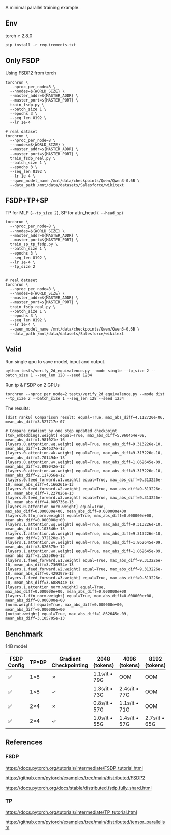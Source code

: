 A minimal parallel training example.

## Env
torch ≥ 2.8.0
```
pip install -r requirements.txt
```

## Only FSDP

Using [FSDP2](https://docs.pytorch.org/tutorials/intermediate/FSDP_tutorial.html) from torch

```
torchrun \
  --nproc_per_node=8 \
  --nnodes=${WORLD_SIZE} \
  --master_addr=${MASTER_ADDR} \
  --master_port=${MASTER_PORT} \
  train_fsdp.py \
  --batch_size 1 \
  --epochs 3 \
  --seq_len 8192 \
  --lr 1e-4

# real dataset
torchrun \
  --nproc_per_node=8 \
  --nnodes=${WORLD_SIZE} \
  --master_addr=${MASTER_ADDR} \
  --master_port=${MASTER_PORT} \
  train_fsdp_real.py \
  --batch_size 1 \
  --epochs 3 \
  --seq_len 8192 \
  --lr 1e-4 \
  --qwen_model_name /mnt/data/checkpoints/Qwen/Qwen3-0.6B \
  --data_path /mnt/data/datasets/Salesforce/wikitext
```

## FSDP+TP+SP

TP for MLP (`--tp_size 2`), SP for attn_head (` --head_sp`)

```
torchrun \
  --nproc_per_node=8 \
  --nnodes=${WORLD_SIZE} \
  --master_addr=${MASTER_ADDR} \
  --master_port=${MASTER_PORT} \
  train_sp_tp_fsdp.py \
  --batch_size 1 \
  --epochs 3 \
  --seq_len 8192 \
  --lr 1e-4 \
  --tp_size 2


# real dataset
torchrun \
  --nproc_per_node=8 \
  --nnodes=${WORLD_SIZE} \
  --master_addr=${MASTER_ADDR} \
  --master_port=${MASTER_PORT} \
  train_fsdp_real.py \
  --batch_size 1 \
  --epochs 3 \
  --seq_len 8192 \
  --lr 1e-4 \
  --qwen_model_name /mnt/data/checkpoints/Qwen/Qwen3-0.6B \
  --data_path /mnt/data/datasets/Salesforce/wikitext
```


## Valid

Run single gpu to save model, input and output.

```
python tests/verify_2d_equivalence.py --mode single --tp_size 2 --batch_size 1 --seq_len 128 --seed 1234
```

Run tp & FSDP on 2 GPUs

```
torchrun --nproc_per_node=2 tests/verify_2d_equivalence.py --mode dist --tp_size 2 --batch_size 1 --seq_len 128 --seed 1234
```

The results:

```
[dist rank0] Comparison result: equal=True, max_abs_diff=4.112720e-06, mean_abs_diff=3.527717e-07

# Compare gradient by one step updated checkpoint
[tok_embeddings.weight] equal=True, max_abs_diff=5.960464e-08, mean_abs_diff=1.981021e-16
[layers.0.attention.wq.weight] equal=True, max_abs_diff=9.313226e-10, mean_abs_diff=1.264637e-13
[layers.0.attention.wk.weight] equal=True, max_abs_diff=9.313226e-10, mean_abs_diff=2.701494e-13
[layers.0.attention.wv.weight] equal=True, max_abs_diff=1.862645e-09, mean_abs_diff=3.898042e-12
[layers.0.attention.wo.weight] equal=True, max_abs_diff=9.313226e-10, mean_abs_diff=2.117056e-12
[layers.0.feed_forward.w1.weight] equal=True, max_abs_diff=9.313226e-10, mean_abs_diff=4.166261e-13
[layers.0.feed_forward.w2.weight] equal=True, max_abs_diff=9.313226e-10, mean_abs_diff=7.227826e-13
[layers.0.feed_forward.w3.weight] equal=True, max_abs_diff=9.313226e-10, mean_abs_diff=4.086736e-13
[layers.0.attention_norm.weight] equal=True, max_abs_diff=0.000000e+00, mean_abs_diff=0.000000e+00
[layers.0.ffn_norm.weight] equal=True, max_abs_diff=0.000000e+00, mean_abs_diff=0.000000e+00
[layers.1.attention.wq.weight] equal=True, max_abs_diff=9.313226e-10, mean_abs_diff=1.103546e-13
[layers.1.attention.wk.weight] equal=True, max_abs_diff=9.313226e-10, mean_abs_diff=2.372120e-13
[layers.1.attention.wv.weight] equal=True, max_abs_diff=1.862645e-09, mean_abs_diff=3.826575e-12
[layers.1.attention.wo.weight] equal=True, max_abs_diff=1.862645e-09, mean_abs_diff=2.152586e-12
[layers.1.feed_forward.w1.weight] equal=True, max_abs_diff=9.313226e-10, mean_abs_diff=3.736954e-13
[layers.1.feed_forward.w2.weight] equal=True, max_abs_diff=9.313226e-10, mean_abs_diff=6.429397e-13
[layers.1.feed_forward.w3.weight] equal=True, max_abs_diff=9.313226e-10, mean_abs_diff=3.688944e-13
[layers.1.attention_norm.weight] equal=True, max_abs_diff=0.000000e+00, mean_abs_diff=0.000000e+00
[layers.1.ffn_norm.weight] equal=True, max_abs_diff=0.000000e+00, mean_abs_diff=0.000000e+00
[norm.weight] equal=True, max_abs_diff=0.000000e+00, mean_abs_diff=0.000000e+00
[output.weight] equal=True, max_abs_diff=1.862645e-09, mean_abs_diff=3.105705e-13
```

## Benchmark

14B model

| FSDP Config | TP×DP | Gradient Checkpointing | 2048 (tokens) | 4096 (tokens) | 8192 (tokens) | 16384 (tokens) |
|-------------|-------|-------------------------|---------------|---------------|---------------|----------------|
| ✅          | 1×8   | ✗                       | 1.1s/it • 79G | OOM           | OOM           | OOM            |
| ✅          | 1×8   | ✓                       | 1.3s/it • 73G | 2.4s/it • 77G | OOM           | OOM            |
| ✅          | 2×4   | ✗                       | 0.8s/it • 57G | 1.1s/it • 71G | OOM           | OOM            |
| ✅          | 2×4   | ✓                       | 1.0s/it • 55G | 1.4s/it • 57G | 2.7s/it • 65G | 5.8s/it • 70G |


## References


### FSDP

https://docs.pytorch.org/tutorials/intermediate/FSDP_tutorial.html

https://github.com/pytorch/examples/tree/main/distributed/FSDP2

https://docs.pytorch.org/docs/stable/distributed.fsdp.fully_shard.html


### TP
https://docs.pytorch.org/tutorials/intermediate/TP_tutorial.html

https://github.com/pytorch/examples/tree/main/distributed/tensor_parallelism
